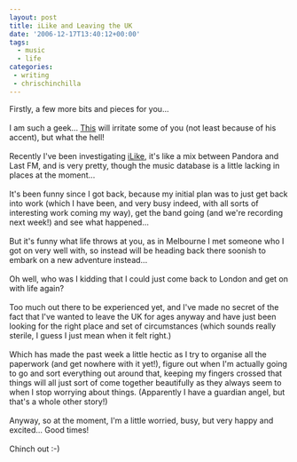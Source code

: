 ```yaml
---
layout: post
title: iLike and Leaving the UK
date: '2006-12-17T13:40:12+00:00'
tags:
  - music 
  - life
categories:
 - writing
 - chrischinchilla
---
```


Firstly, a few more bits and pieces for you...<br><br>I am such a geek... <a href="https://video.on.nytimes.com/ifr_main.jsp?nsid=a718aabc2:10f8a83155f:-47f8&rf=bm&fr_story=d14603c1e23e6ce37920a8134a2e27b1405a4991&st=1166261802822∓=FLV&cpf=false&fvn=9&fr=121606_043642_718aabc2x10f8a83155fxw47f7&rdm=47464.51370765665" target="_blank">This</a> will irritate some of you (not least because of his accent), but what the hell!<br><br>Recently I've been investigating <a href="https://www.ilike.com" target="_blank">iLike</a>, it's like a mix between Pandora and Last FM, and is very pretty, though the music database is a little lacking in places at the moment...<br><br>It's been funny since I got back, because my initial plan was to just get back into work (which I have been, and very busy indeed, with all sorts of interesting work coming my way), get the band going (and we're recording next week!) and see what happened...<br><br>But it's funny what life throws at you, as in Melbourne I met someone who I got on very well with, so instead will be heading back there soonish to embark on a new adventure instead...<br><br>Oh well, who was I kidding that I could just come back to London and get on with life again?<br><br>Too much out there to be experienced yet, and I've made no secret of the fact that I've wanted to leave the UK for ages anyway and have just been looking for the right place and set of circumstances (which sounds really sterile, I guess I just mean when it felt right.)<br><br>Which has made the past week a little hectic as I try to organise all the paperwork (and get nowhere with it yet!), figure out when I'm actually going to go and sort everything out around that, keeping my fingers crossed that things will all just sort of come together beautifully as they always seem to when I stop worrying about things. (Apparently I have a guardian angel, but that's a whole other story!)<br><br>Anyway, so at the moment, I'm a little worried, busy, but very happy and excited... Good times!<br><br>Chinch out :-)
